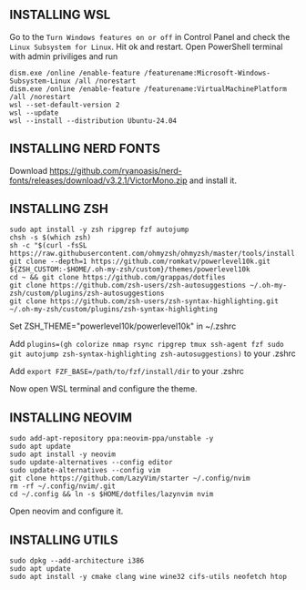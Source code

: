 ## INSTALLING WSL
Go to the `Turn Windows features on or off` in Control Panel and check the `Linux Subsystem for Linux`. Hit ok and restart.
Open PowerShell terminal with admin priviliges and run
```
dism.exe /online /enable-feature /featurename:Microsoft-Windows-Subsystem-Linux /all /norestart
dism.exe /online /enable-feature /featurename:VirtualMachinePlatform /all /norestart
wsl --set-default-version 2
wsl --update
wsl --install --distribution Ubuntu-24.04
```

## INSTALLING NERD FONTS
Download https://github.com/ryanoasis/nerd-fonts/releases/download/v3.2.1/VictorMono.zip
and install it.

## INSTALLING ZSH
```
sudo apt install -y zsh ripgrep fzf autojump 
chsh -s $(which zsh)
sh -c "$(curl -fsSL https://raw.githubusercontent.com/ohmyzsh/ohmyzsh/master/tools/install.sh)"
git clone --depth=1 https://github.com/romkatv/powerlevel10k.git ${ZSH_CUSTOM:-$HOME/.oh-my-zsh/custom}/themes/powerlevel10k
cd ~ && git clone https://github.com/grappas/dotfiles
git clone https://github.com/zsh-users/zsh-autosuggestions ~/.oh-my-zsh/custom/plugins/zsh-autosuggestions
git clone https://github.com/zsh-users/zsh-syntax-highlighting.git ~/.oh-my-zsh/custom/plugins/zsh-syntax-highlighting
```
Set ZSH_THEME="powerlevel10k/powerlevel10k" in ~/.zshrc

Add `plugins=(gh colorize nmap rsync ripgrep tmux ssh-agent fzf sudo git autojump zsh-syntax-highlighting zsh-autosuggestions)` to your .zshrc

Add `export FZF_BASE=/path/to/fzf/install/dir` to your .zshrc

Now open WSL terminal and configure the theme.


## INSTALLING NEOVIM
```
sudo add-apt-repository ppa:neovim-ppa/unstable -y
sudo apt update
sudo apt install -y neovim
sudo update-alternatives --config editor
sudo update-alternatives --config vim
git clone https://github.com/LazyVim/starter ~/.config/nvim
rm -rf ~/.config/nvim/.git
cd ~/.config && ln -s $HOME/dotfiles/lazynvim nvim
```
Open neovim and configure it.

## INSTALLING UTILS
```
sudo dpkg --add-architecture i386
sudo apt update
sudo apt install -y cmake clang wine wine32 cifs-utils neofetch htop
```
